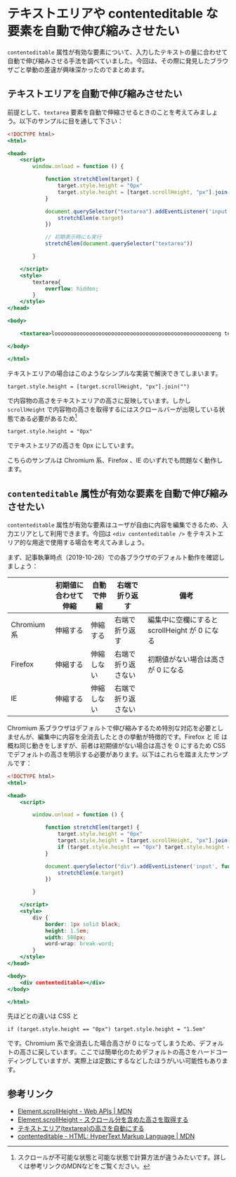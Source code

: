 # テキストエリアや contenteditable な要素を自動で伸び縮みさせたい

`contenteditable` 属性が有効な要素について、入力したテキストの量に合わせて自動で伸び縮みさせる手法を調べていました。今回は、その際に発見したブラウザごと挙動の差違が興味深かったのでまとめます。

## テキストエリアを自動で伸び縮みさせたい

前提として、`textarea` 要素を自動で伸縮させるときのことを考えてみましょう。以下のサンプルに目を通して下さい：

```index.html
<!DOCTYPE html>
<html>

<head>
    <script>
        window.onload = function () {

            function stretchElem(target) {
                target.style.height = "0px"
                target.style.height = [target.scrollHeight, "px"].join("")
            }

            document.querySelector("textarea").addEventListener('input', function (e) {
                stretchElem(e.target)
            })

            // 初期表示時にも実行
            stretchElem(document.querySelector("textarea"))

        }

    </script>
    <style>
        textarea{
            overflow: hidden;
        }
    </style>
</head>

<body>

    <textarea>looooooooooooooooooooooooooooooooooooooooooooooooooong text</textarea>

</body>

</html>
```

テキストエリアの場合はこのようなシンプルな実装で解決できてしまいます。

```
target.style.height = [target.scrollHeight, "px"].join("")
```

で内容物の高さをテキストエリアの高さに反映しています。しかし `scrollHeight` で内容物の高さを取得するにはスクロールバーが出現している状態である必要があるため[^1] 

```
target.style.height = "0px"
```

でテキストエリアの高さを 0px にしています。

[^1]: スクロールが不可能な状態と可能な状態で計算方法が違うみたいです。詳しくは参考リンクのMDNなどをご覧ください。

こちらのサンプルは Chromium 系、Firefox 、IE のいずれでも問題なく動作します。

## `contenteditable` 属性が有効な要素を自動で伸び縮みさせたい

`contenteditable` 属性が有効な要素はユーザが自由に内容を編集できるため、入力エリアとして利用できます。今回は `<div contenteditable />` をテキストエリア的な用途で使用する場合を考えてみましょう。

まず、記事執筆時点（2019-10-26）での各ブラウザのデフォルト動作を確認しましょう：

| | 初期値に合わせて伸縮 | 自動で伸縮 | 右端で折り返す | 備考 |
| ---- | ---- |---- |---- |---- |
| Chromium 系 | 伸縮する | 伸縮する | 右端で折り返す | 編集中に空欄にすると scrollHeight が 0 になる |
| Firefox | 伸縮する | 伸縮しない | 右端で折り返さない | 初期値がない場合は高さが 0 になる |
| IE | 伸縮する | 伸縮しない | 右端で折り返さない | |

Chromium 系ブラウザはデフォルトで伸び縮みするため特別な対応を必要としませんが、編集中に内容を全消去したときの挙動が特徴的です。Firefox と IE は概ね同じ動きをしますが、前者は初期値がない場合は高さを 0 にするため CSS でデフォルトの高さを明示する必要があります。以下はこれらを踏まえたサンプルです：

```index.html
<!DOCTYPE html>
<html>

<head>
    <script>

        window.onload = function () {

            function stretchElem(target) {
                target.style.height = "0px"
                target.style.height = [target.scrollHeight, "px"].join("")
                if (target.style.height == "0px") target.style.height = "1.5em"
            }

            document.querySelector("div").addEventListener('input', function (e) {
                stretchElem(e.target)
            })

        }

    </script>
    <style>
        div {
            border: 1px solid black;
            height: 1.5em;
            width: 500px;
            word-wrap: break-word;
        }
    </style>
</head>

<body>
    <div contenteditable></div>
</body>

</html>
```

先ほどとの違いは CSS と

```
if (target.style.height == "0px") target.style.height = "1.5em"
```

です。Chromium 系で全消去した場合高さが 0 になってしまうため、デフォルトの高さに戻しています。ここでは簡単化のためデフォルトの高さをハードコーディングしていますが、実際上は定数にするなどしたほうがいい可能性もあります。

## 参考リンク

* [Element.scrollHeight - Web APIs | MDN](https://developer.mozilla.org/en-US/docs/Web/API/Element/scrollHeight)
* [Element.scrollHeight - スクロール分を含めた高さを取得する](https://syncer.jp/javascript-reference/element/scrollheight)
* [テキストエリア(textarea)の高さを自動にする](https://webparts.cman.jp/input/textarea/)
* [contenteditable - HTML: HyperText Markup Language | MDN](https://developer.mozilla.org/ja/docs/Web/HTML/Global_attributes/contenteditable)
